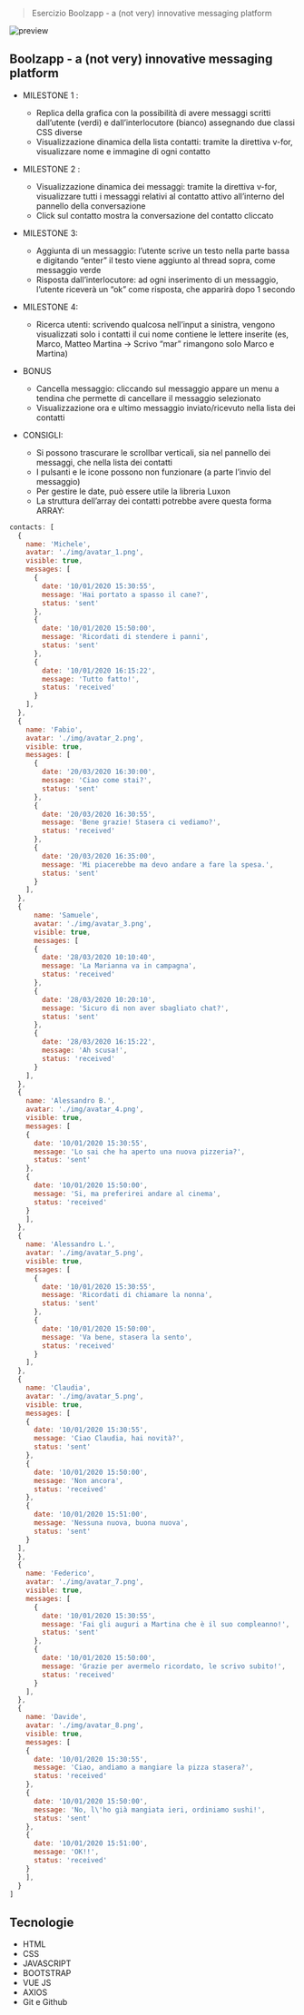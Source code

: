 > Esercizio Boolzapp - a (not very) innovative messaging
platform


![preview](./.github/preview.png)

## Boolzapp - a (not very) innovative messaging platform

- MILESTONE 1 :
  -  Replica della grafica con la possibilità di avere messaggi scritti dall’utente (verdi) e dall’interlocutore (bianco) assegnando due classi CSS diverse
  - Visualizzazione dinamica della lista contatti: tramite la direttiva v-for, visualizzare nome e immagine di ogni contatto

- MILESTONE 2 :
  - Visualizzazione dinamica dei messaggi: tramite la direttiva v-for, visualizzare tutti i messaggi relativi al contatto attivo all’interno del pannello della conversazione
  - Click sul contatto mostra la conversazione del contatto cliccato

- MILESTONE 3: 
  -  Aggiunta di un messaggio: l’utente scrive un testo nella parte bassa e digitando “enter” il testo viene aggiunto al thread sopra, come messaggio verde
  - Risposta dall’interlocutore: ad ogni inserimento di un messaggio, l’utente riceverà un “ok” come risposta, che apparirà dopo 1 secondo

- MILESTONE 4: 
  -  Ricerca utenti: scrivendo qualcosa nell’input a sinistra, vengono visualizzati solo i contatti il cui nome contiene le lettere inserite (es, Marco, Matteo Martina -> Scrivo “mar” rimangono solo Marco e Martina)

- BONUS
  - Cancella messaggio: cliccando sul messaggio appare un menu a tendina che permette di cancellare il messaggio selezionato
  - Visualizzazione ora e ultimo messaggio inviato/ricevuto nella lista dei contatti

- CONSIGLI:
  - Si possono trascurare le scrollbar verticali, sia nel pannello dei messaggi, che nella lista dei contatti
  - I pulsanti e le icone possono non funzionare (a parte l’invio del messaggio)
  - Per gestire le date, può essere utile la libreria Luxon
  - La struttura dell’array dei contatti potrebbe avere questa forma
  ARRAY:
```javascript
contacts: [
  {
    name: 'Michele',
    avatar: './img/avatar_1.png',
    visible: true,
    messages: [
      {
        date: '10/01/2020 15:30:55',
        message: 'Hai portato a spasso il cane?',
        status: 'sent'
      },
      {
        date: '10/01/2020 15:50:00',
        message: 'Ricordati di stendere i panni',
        status: 'sent'
      },
      {
        date: '10/01/2020 16:15:22',
        message: 'Tutto fatto!',
        status: 'received'
      }
    ],
  },
  {
    name: 'Fabio',
    avatar: './img/avatar_2.png',
    visible: true,
    messages: [
      {
        date: '20/03/2020 16:30:00',
        message: 'Ciao come stai?',
        status: 'sent'
      },
      {
        date: '20/03/2020 16:30:55',
        message: 'Bene grazie! Stasera ci vediamo?',
        status: 'received'
      },
      {
        date: '20/03/2020 16:35:00',
        message: 'Mi piacerebbe ma devo andare a fare la spesa.',
        status: 'sent'
      }
    ],
  },
  {
      name: 'Samuele',
      avatar: './img/avatar_3.png',
      visible: true,
      messages: [
      {
        date: '28/03/2020 10:10:40',
        message: 'La Marianna va in campagna',
        status: 'received'
      },
      {
        date: '28/03/2020 10:20:10',
        message: 'Sicuro di non aver sbagliato chat?',
        status: 'sent'
      },
      {
        date: '28/03/2020 16:15:22',
        message: 'Ah scusa!',
        status: 'received'
      }
    ],
  },
  {
    name: 'Alessandro B.',
    avatar: './img/avatar_4.png',
    visible: true,
    messages: [
    {
      date: '10/01/2020 15:30:55',
      message: 'Lo sai che ha aperto una nuova pizzeria?',
      status: 'sent'
    },
    {
      date: '10/01/2020 15:50:00',
      message: 'Si, ma preferirei andare al cinema',
      status: 'received'
    }
    ],
  },
  {
    name: 'Alessandro L.',
    avatar: './img/avatar_5.png',
    visible: true,
    messages: [
      {
        date: '10/01/2020 15:30:55',
        message: 'Ricordati di chiamare la nonna',
        status: 'sent'
      },
      {
        date: '10/01/2020 15:50:00',
        message: 'Va bene, stasera la sento',
        status: 'received'
      }
    ],
  },
  {
    name: 'Claudia',
    avatar: './img/avatar_5.png',
    visible: true,
    messages: [
    {
      date: '10/01/2020 15:30:55',
      message: 'Ciao Claudia, hai novità?',
      status: 'sent'
    },
    {
      date: '10/01/2020 15:50:00',
      message: 'Non ancora',
      status: 'received'
    },
    {
      date: '10/01/2020 15:51:00',
      message: 'Nessuna nuova, buona nuova',
      status: 'sent'
    }
  ],
  },
  {
    name: 'Federico',
    avatar: './img/avatar_7.png',
    visible: true,
    messages: [
      {
        date: '10/01/2020 15:30:55',
        message: 'Fai gli auguri a Martina che è il suo compleanno!',
        status: 'sent'
      },
      {
        date: '10/01/2020 15:50:00',
        message: 'Grazie per avermelo ricordato, le scrivo subito!',
        status: 'received'
      }
    ],
  },
  {
    name: 'Davide',
    avatar: './img/avatar_8.png',
    visible: true,
    messages: [
    {
      date: '10/01/2020 15:30:55',
      message: 'Ciao, andiamo a mangiare la pizza stasera?',
      status: 'received'
    },
    {
      date: '10/01/2020 15:50:00',
      message: 'No, l\'ho già mangiata ieri, ordiniamo sushi!',
      status: 'sent'
    },
    {
      date: '10/01/2020 15:51:00',
      message: 'OK!!',
      status: 'received'
    }
    ],
  }
]
```

## Tecnologie

- HTML
- CSS
- JAVASCRIPT
- BOOTSTRAP
- VUE JS
- AXIOS
- Git e Github
